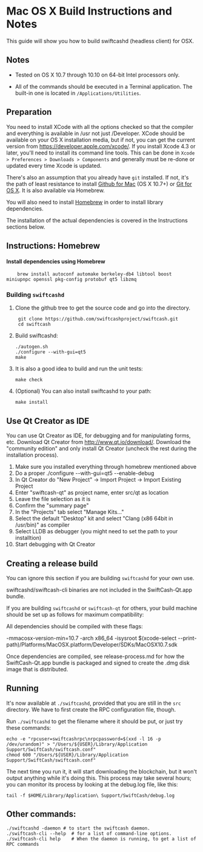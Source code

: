 Mac OS X Build Instructions and Notes
====================================
This guide will show you how to build swiftcashd (headless client) for OSX.

Notes
-----

* Tested on OS X 10.7 through 10.10 on 64-bit Intel processors only.

* All of the commands should be executed in a Terminal application. The
built-in one is located in `/Applications/Utilities`.

Preparation
-----------

You need to install XCode with all the options checked so that the compiler
and everything is available in /usr not just /Developer. XCode should be
available on your OS X installation media, but if not, you can get the
current version from https://developer.apple.com/xcode/. If you install
Xcode 4.3 or later, you'll need to install its command line tools. This can
be done in `Xcode > Preferences > Downloads > Components` and generally must
be re-done or updated every time Xcode is updated.

There's also an assumption that you already have `git` installed. If
not, it's the path of least resistance to install [Github for Mac](https://mac.github.com/)
(OS X 10.7+) or
[Git for OS X](https://code.google.com/p/git-osx-installer/). It is also
available via Homebrew.

You will also need to install [Homebrew](http://brew.sh) in order to install library
dependencies.

The installation of the actual dependencies is covered in the Instructions
sections below.

Instructions: Homebrew
----------------------

#### Install dependencies using Homebrew

        brew install autoconf automake berkeley-db4 libtool boost miniupnpc openssl pkg-config protobuf qt5 libzmq

### Building `swiftcashd`

1. Clone the github tree to get the source code and go into the directory.

        git clone https://github.com/swiftcashproject/swiftcash.git
        cd swiftcash

2.  Build swiftcashd:

        ./autogen.sh
        ./configure --with-gui=qt5
        make

3.  It is also a good idea to build and run the unit tests:

        make check

4.  (Optional) You can also install swiftcashd to your path:

        make install

Use Qt Creator as IDE
------------------------
You can use Qt Creator as IDE, for debugging and for manipulating forms, etc.
Download Qt Creator from http://www.qt.io/download/. Download the "community edition" and only install Qt Creator (uncheck the rest during the installation process).

1. Make sure you installed everything through homebrew mentioned above
2. Do a proper ./configure --with-gui=qt5 --enable-debug
3. In Qt Creator do "New Project" -> Import Project -> Import Existing Project
4. Enter "swiftcash-qt" as project name, enter src/qt as location
5. Leave the file selection as it is
6. Confirm the "summary page"
7. In the "Projects" tab select "Manage Kits..."
8. Select the default "Desktop" kit and select "Clang (x86 64bit in /usr/bin)" as compiler
9. Select LLDB as debugger (you might need to set the path to your installtion)
10. Start debugging with Qt Creator

Creating a release build
------------------------
You can ignore this section if you are building `swiftcashd` for your own use.

swiftcashd/swiftcash-cli binaries are not included in the SwiftCash-Qt.app bundle.

If you are building `swiftcashd` or `swiftcash-qt` for others, your build machine should be set up
as follows for maximum compatibility:

All dependencies should be compiled with these flags:

 -mmacosx-version-min=10.7
 -arch x86_64
 -isysroot $(xcode-select --print-path)/Platforms/MacOSX.platform/Developer/SDKs/MacOSX10.7.sdk

Once dependencies are compiled, see release-process.md for how the SwiftCash-Qt.app
bundle is packaged and signed to create the .dmg disk image that is distributed.

Running
-------

It's now available at `./swiftcashd`, provided that you are still in the `src`
directory. We have to first create the RPC configuration file, though.

Run `./swiftcashd` to get the filename where it should be put, or just try these
commands:

    echo -e "rpcuser=swiftcashrpc\nrpcpassword=$(xxd -l 16 -p /dev/urandom)" > "/Users/${USER}/Library/Application Support/SwiftCash/swiftcash.conf"
    chmod 600 "/Users/${USER}/Library/Application Support/SwiftCash/swiftcash.conf"

The next time you run it, it will start downloading the blockchain, but it won't
output anything while it's doing this. This process may take several hours;
you can monitor its process by looking at the debug.log file, like this:

    tail -f $HOME/Library/Application\ Support/SwiftCash/debug.log

Other commands:
-------

    ./swiftcashd -daemon # to start the swiftcash daemon.
    ./swiftcash-cli --help  # for a list of command-line options.
    ./swiftcash-cli help    # When the daemon is running, to get a list of RPC commands
